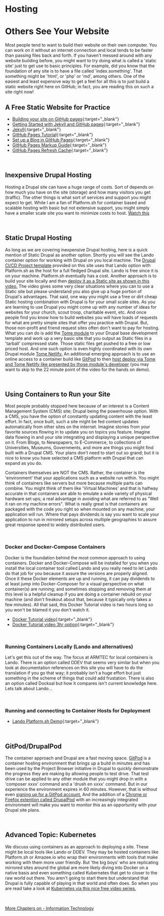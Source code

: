 # Hosting
# Others See Your Website

Most people tend to want to build their website on their own computer.  You can work on it without an internet connection and local tends to be faster than passing files back and forth.  If you haven't messed around with any website building before, you might want to try doing what is called a 'static site' just to get use to basic principles.  For example, did you know that the foundation  of any site is to have a file called 'index.something'.  That something might be 'html', or 'php' or 'md', among others.  One of the easiest and least expensive way to get a feel for all this is to just build a static website right here on GitHub; in fact, you are reading this on such a site right now!

## A Free Static Website for Practice
- [Building your site on GitHub pages](https://moezmustafa.medium.com/free-website-hosting-with-github-pages-4ebeedbd8d82){:target="_blank"}
- [Getting Started with Jekyll and GitHub pages](https://www.aleksandrhovhannisyan.com/blog/getting-started-with-jekyll-and-github-pages/){:target="_blank"}
- [Jekyll](https://jekyllrb.com/){:target="_blank"}
- [GitHub Pages Tutorial](https://tomcam.github.io/least-github-pages/){:target="_blank"}
- [Set up a Blog in GitHub Pages](https://aregsar.com/blog/2019/how-to-setup-your-github-pages-blog-structure-in-five-minutes/){:target="_blank"}
- [GitHub Pages Markup Guide](https://www.markdownguide.org/tools/github-pages/){:target="_blank"}
- [GitHub Pages Refresh Cache](https://github.com/orgs/community/discussions/19713){:target="_blank"}

<br>

## Inexpensive Drupal Hosting

Hosting a Drupal site can have a huge range of costs.  Sort of depends on how much you have on the site (storage) and how many visitors you get (traffic).  The other things is what sort of services and support you might expect to get.  While I am a fan of Platform.sh for container based and scalable hosting with basic but not extensive support, you might simply have a smaller scale site you want to minimize costs to host.  [Watch this](https://www.webwash.net/host-drupal-sites-using-siteground/)

<br>

## Static Drupal Hosting

As long as we are covering inexpensive Drupal hosting, here is a quick mention of Static Drupal as another option.  Shortly you will see the Lando container option for working with Drupal on you local machine.  The [Drupal CI/CD Project template](/book/drupalcicd.md) provided on this site uses that Lando option with Platform.sh as the host for a full fledged Drupal site.  Lando is free since it is on your machine.  Platform.sh eventually has a cost.   Another approach is to build your site locally and then [deploy it as a Static site as shown in this video.](https://www.youtube.com/watch?v=IgzmHHGcr1E)  The video gives some very clear situations where you can to use a Static site but please understand you also give up a huge portion of Drupal's advantages.  That said, one way you might use a free or dirt cheap Static hosting combination with Drupal is for your small scale sites.  As you are learning to use Drupal you might come up with any number of ideas for websites for your church, scout troop, charitable event, etc.  And once people find you know how to build websites you will have loads of requests for what are pretty simple sites that offer you practice with Drupal.  But, those non-profit and friend request sites often don't want to pay for hosting.  What you can do is add the [Tome module](https://www.drupal.org/project/tome) to your Drupal base development template and work up a very basic site that you output as Static files in a 'tarball' compressed state.  Those static files get pushed to a free or low priced host.  And one such option is even highly coordinated with its own Drupal module [Tome Netlify.](https://www.drupal.org/project/tome_netlify)   An additional emerging approach is to use an online access to a container build like [GitPod](/hosting.md#GitPod/DrupalPod) to then [host deploy via Tome and Tome Netlify like presented by those module's developer](https://www.youtube.com/watch?v=KpQ3MyP5g1Q) (you may want to skip to the 22 minute point of the video for the hands on demo).

<br>

## Using Containers to Run your Site
Most people probably stopped here because of an interest is a Content Management System (CMS) site; Drupal being the powerhouse option.  With a CMS, you have the option of constantly updating content with the least effort. In fact, once built, such a site might be fed content updates automatically from other sites on the internet.  Imagine stories from your favorite sources flowing in to update you on topics you feature.  Imagine data flowing in and your site integrating and displaying a unique perspective on it.  From Blogs, to Newspapers, to E-Commerce, to collections of Universities, Museums, Governments, and more are things you might find built with a Drupal CMS.  Your plans don't need to start out so grand; but it is nice to know you have selected a CMS platform with Drupal that can expand as you do.

Containers themselves are NOT the CMS.  Rather, the container is the 'environment' that your applications such as a website run within.  You might think of containers like servers but more because multiple parts can combine.  You might think of them like 'Virtual Machines' and that is halfway accurate in that containers are able to emulate a wide variety of physical hardware set ups; a real advantage in avoiding what are referred to as "Well it ran on my machine errors".  What is really great is that containers are packaged with the code you right so when mounted on any machine, your application will run.  Where that pays dividends is say you want to scale your application to run in mirrored setups across multiple geographies to assure great response speed to widely distributed users.

<br>

### Docker and Docker-Compose Containers
Docker is the foundation behind the most common approach to using containers. Docker and Docker-Compose will be installed for you when you install the local container tool called Lando and you really need to let Lando do that job for you because it assure the versions are properly aligned.  Once it these Docker elements are up and running, it can pay dividends to at least jump into Docker-Composer for a visual perspective on what container(s) are running; and sometimes stopping and removing them at this level is a helpful cleanup if you are doing a container rebuild on your machine (and don't freakout about that, because it typically only takes a few minutes).  All that said, this Docker Tutorial video is two hours long so you won't be blamed it you don't watch it. <br>

- [Docker Tutorial video](https://www.youtube.com/watch?v=1eVy_iWrc20){:target="_blank"}
- [Docker Tutorial video 3hr option](https://www.youtube.com/watch?v=iARL7iFyasE&list=PLVx1qovxj-amqyqHceAhkcsopzi4PFcKc&index=2){:target="_blank"}

<br>

### Running Containers Locally (Lando and alternatives)
Let's get this out of the way.  The focus at ARMTEC for local containers is Lando.  There is an option called DDEV that seems very similar but when you look at documentation references on this site you will have to do the translation if you go that way; it probably isn't a huge effort but just something in the scheme of things that could add frustation.  There is also an option called Docksal but how it compares isn't current knowledge here.  Lets talk about Lando...

<br>

### Running and connecting to Container Hosts for Deployment

- [Lando Platform.sh Demo](https://www.youtube.com/watch?v=ynUYCj147Xw){:target="_blank"}

<br>

## GitPod/DrupalPod

The container approach and Drupal are a fast moving space.  [GitPod](https://www.gitpod.io/) is a container hosting environment that brings up a build in minutes and has been used by the Project Browser initiative in Drupal to quickly demonstrate the progress they are making by allowing people to test drive.  That test drive can be applied to any other module that you might drop in with a 'composer xxxx' command and a 'drush en xxxx' command.  But in our experience the environment expires in 60 minutes.  However, that is without even [signing up for a GitPod account.](https://www.gitpod.io/)  And the addition of a [Chrome or Firefox extention called DrupalPod](https://www.drupaleasy.com/blogs/ultimike/2023/12/using-drupalpod-core-and-contrib-development) with an increasingly integrated environment will make you want to monitor this as an opportunity with your Drupal site plans.

<br>

## Advanced Topic: Kubernetes
We discuss using containers as an approach to deploying a site.  These might be local tools like Lando or DDEV.  They may be hosted containers like Platform.sh or Amazee.io who wrap their environments with tools that make working with them more user friendly.  But 'the big boys' who are replicating mirrored sites around the global are more likely diving into Docker on a native basis and even something called Kubernetes that get to closer to the raw world out there.  You aren't going to start there but understand that Drupal is fully capable of playing in that world and often does.  So when you are read take a look at [Kubernetes via this nice free video series.](https://www.youtube.com/playlist?list=PL6nVblW4NNATO7Zq_RwIBNeKc0Es8jJWV)
<br>
<br>
<br>

[More Chapters on - Information Technology](../chapters.md#information-technology)

